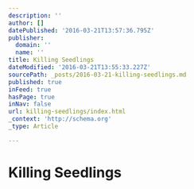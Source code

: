 ```yaml
---
description: ''
author: []
datePublished: '2016-03-21T13:57:36.795Z'
publisher:
  domain: ''
  name: ''
title: Killing Seedlings
dateModified: '2016-03-21T13:55:33.227Z'
sourcePath: _posts/2016-03-21-killing-seedlings.md
published: true
inFeed: true
hasPage: true
inNav: false
url: killing-seedlings/index.html
_context: 'http://schema.org'
_type: Article

---
```

# Killing Seedlings